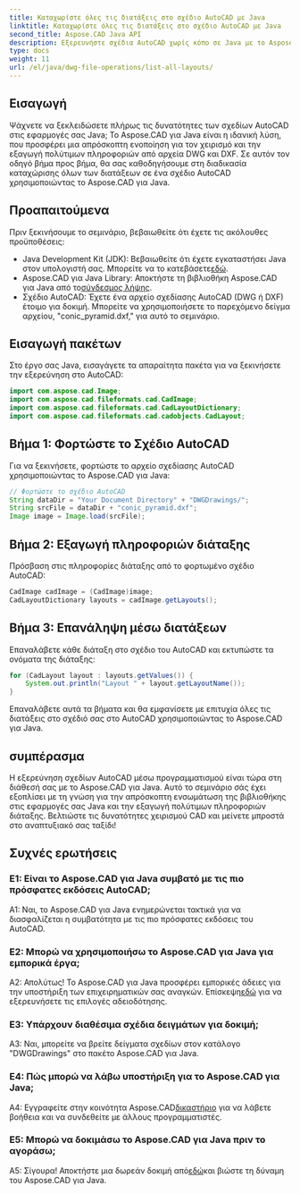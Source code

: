 ```yaml
---
title: Καταχωρίστε όλες τις διατάξεις στο σχέδιο AutoCAD με Java
linktitle: Καταχωρίστε όλες τις διατάξεις στο σχέδιο AutoCAD με Java
second_title: Aspose.CAD Java API
description: Εξερευνήστε σχέδια AutoCAD χωρίς κόπο σε Java με το Aspose.CAD. Καταχωρίστε όλες τις διατάξεις, εξάγετε πολύτιμες πληροφορίες. Κάντε λήψη τώρα για απρόσκοπτη ενσωμάτωση!
type: docs
weight: 11
url: /el/java/dwg-file-operations/list-all-layouts/
---
```

## Εισαγωγή

Ψάχνετε να ξεκλειδώσετε πλήρως τις δυνατότητες των σχεδίων AutoCAD στις εφαρμογές σας Java; Το Aspose.CAD για Java είναι η ιδανική λύση, που προσφέρει μια απρόσκοπτη ενοποίηση για τον χειρισμό και την εξαγωγή πολύτιμων πληροφοριών από αρχεία DWG και DXF. Σε αυτόν τον οδηγό βήμα προς βήμα, θα σας καθοδηγήσουμε στη διαδικασία καταχώρισης όλων των διατάξεων σε ένα σχέδιο AutoCAD χρησιμοποιώντας το Aspose.CAD για Java.

## Προαπαιτούμενα

Πριν ξεκινήσουμε το σεμινάριο, βεβαιωθείτε ότι έχετε τις ακόλουθες προϋποθέσεις:
- Java Development Kit (JDK): Βεβαιωθείτε ότι έχετε εγκαταστήσει Java στον υπολογιστή σας. Μπορείτε να το κατεβάσετε[εδώ](https://www.oracle.com/java/technologies/javase-downloads.html).
-  Aspose.CAD για Java Library: Αποκτήστε τη βιβλιοθήκη Aspose.CAD για Java από το[σύνδεσμος λήψης](https://releases.aspose.com/cad/java/).
- Σχέδιο AutoCAD: Έχετε ένα αρχείο σχεδίασης AutoCAD (DWG ή DXF) έτοιμο για δοκιμή. Μπορείτε να χρησιμοποιήσετε το παρεχόμενο δείγμα αρχείου, "conic_pyramid.dxf," για αυτό το σεμινάριο.

## Εισαγωγή πακέτων

Στο έργο σας Java, εισαγάγετε τα απαραίτητα πακέτα για να ξεκινήσετε την εξερεύνηση στο AutoCAD:

```java
import com.aspose.cad.Image;
import com.aspose.cad.fileformats.cad.CadImage;
import com.aspose.cad.fileformats.cad.CadLayoutDictionary;
import com.aspose.cad.fileformats.cad.cadobjects.CadLayout;
```

## Βήμα 1: Φορτώστε το Σχέδιο AutoCAD

Για να ξεκινήσετε, φορτώστε το αρχείο σχεδίασης AutoCAD χρησιμοποιώντας το Aspose.CAD για Java:

```java
// Φορτώστε το σχέδιο AutoCAD
String dataDir = "Your Document Directory" + "DWGDrawings/";
String srcFile = dataDir + "conic_pyramid.dxf";
Image image = Image.load(srcFile);
```

## Βήμα 2: Εξαγωγή πληροφοριών διάταξης

Πρόσβαση στις πληροφορίες διάταξης από το φορτωμένο σχέδιο AutoCAD:

```java
CadImage cadImage = (CadImage)image;
CadLayoutDictionary layouts = cadImage.getLayouts();
```

## Βήμα 3: Επανάληψη μέσω διατάξεων

Επαναλάβετε κάθε διάταξη στο σχέδιο του AutoCAD και εκτυπώστε τα ονόματα της διάταξης:

```java
for (CadLayout layout : layouts.getValues()) {
    System.out.println("Layout " + layout.getLayoutName());
}
```

Επαναλάβετε αυτά τα βήματα και θα εμφανίσετε με επιτυχία όλες τις διατάξεις στο σχέδιό σας στο AutoCAD χρησιμοποιώντας το Aspose.CAD για Java.

## συμπέρασμα

Η εξερεύνηση σχεδίων AutoCAD μέσω προγραμματισμού είναι τώρα στη διάθεσή σας με το Aspose.CAD για Java. Αυτό το σεμινάριο σάς έχει εξοπλίσει με τη γνώση για την απρόσκοπτη ενσωμάτωση της βιβλιοθήκης στις εφαρμογές σας Java και την εξαγωγή πολύτιμων πληροφοριών διάταξης. Βελτιώστε τις δυνατότητες χειρισμού CAD και μείνετε μπροστά στο αναπτυξιακό σας ταξίδι!

## Συχνές ερωτήσεις

### Ε1: Είναι το Aspose.CAD για Java συμβατό με τις πιο πρόσφατες εκδόσεις AutoCAD;

A1: Ναι, το Aspose.CAD για Java ενημερώνεται τακτικά για να διασφαλίζεται η συμβατότητα με τις πιο πρόσφατες εκδόσεις του AutoCAD.

### Ε2: Μπορώ να χρησιμοποιήσω το Aspose.CAD για Java για εμπορικά έργα;

 Α2: Απολύτως! Το Aspose.CAD για Java προσφέρει εμπορικές άδειες για την υποστήριξη των επιχειρηματικών σας αναγκών. Επίσκεψη[εδώ](https://purchase.aspose.com/buy) για να εξερευνήσετε τις επιλογές αδειοδότησης.

### Ε3: Υπάρχουν διαθέσιμα σχέδια δειγμάτων για δοκιμή;

A3: Ναι, μπορείτε να βρείτε δείγματα σχεδίων στον κατάλογο "DWGDrawings" στο πακέτο Aspose.CAD για Java.

### Ε4: Πώς μπορώ να λάβω υποστήριξη για το Aspose.CAD για Java;

 A4: Εγγραφείτε στην κοινότητα Aspose.CAD[δικαστήριο](https://forum.aspose.com/c/cad/19) για να λάβετε βοήθεια και να συνδεθείτε με άλλους προγραμματιστές.

### Ε5: Μπορώ να δοκιμάσω το Aspose.CAD για Java πριν το αγοράσω;

 Α5: Σίγουρα! Αποκτήστε μια δωρεάν δοκιμή από[εδώ](https://releases.aspose.com/)και βιώστε τη δύναμη του Aspose.CAD για Java.